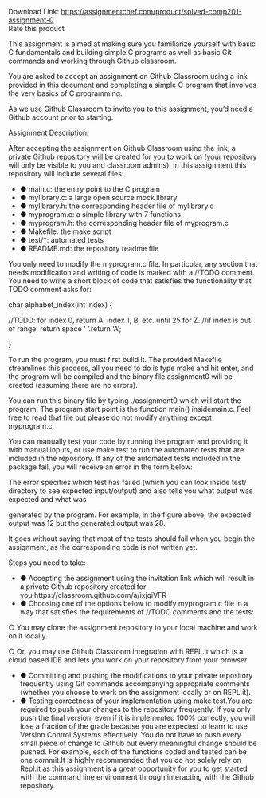 Download Link: https://assignmentchef.com/product/solved-comp201-assignment-0
<br>
<span class="kksr-muted">Rate this product</span>

This assignment is aimed at making sure you familiarize yourself with basic C fundamentals and building simple C programs as well as basic Git commands and working through Github classroom.

You are asked to accept an assignment on Github Classroom using a link provided in this document and completing a simple C program that involves the very basics of C programming.

As we use Github Classroom to invite you to this assignment, you’d need a Github account prior to starting.

Assignment Description:

After accepting the assignment on Github Classroom using the link, a private Github repository will be created for you to work on (your repository will only be visible to you and classroom admins). In this assignment this repository will include several files:

<ul>

 <li>●  main.c: the entry point to the C program</li>

 <li>●  mylibrary.c: a large open source mock library</li>

 <li>●  mylibrary.h: the corresponding header file of mylibrary.c</li>

 <li>●  myprogram.c:​ a simple library with 7 functions</li>

 <li>●  myprogram.h: the corresponding header file of myprogram.c</li>

 <li>●  Makefile: the make script</li>

 <li>●  test/*: automated tests</li>

 <li>●  README.md: the repository readme file</li>

</ul>

You only need to modify the ​myprogram.c file. In particular, any section that needs modification and writing of code is marked with a //TODO comment. You need to write a short block of code that satisfies the functionality that TODO comment asks for:

char​ ​alphabet_index​(​int​ ​index) {

//TODO: for index 0, return A. index 1, B, etc. until 25 for Z. //if index is out of range, return space ‘ ‘.return​ ‘A’​;

}

To run the program, you must first build it. The provided Makefile streamlines this process, all you need to do is type ​make and hit enter, and the program will be compiled and the binary file ​assignment0​ will be created (assuming there are no errors).

You can run this binary file by typing ​./assignment0 which will start the program. The program start point is the function main() inside ​main.c​. Feel free to read that file but please do not modify anything except ​myprogram.c.​

You can manually test your code by running the program and providing it with manual inputs, or use ​make test to run the automated tests that are included in the repository. If any of the automated tests included in the package fail, you will receive an error in the form below:

The error specifies which test has failed (which you can look inside test/ directory to see expected input/output) and also tells you what output was expected and what was

generated by the program. For example, in the figure above, the expected output was 12 but the generated output was 28.

It goes without saying that most of the tests should fail when you begin the assignment, as the corresponding code is not written yet.

Steps you need to take:

<ul>

 <li>●  Accepting the assignment using the invitation link which will result in a private Github repository created for you:https://classroom.github.com/a/ixjqiVFR</li>

 <li>●  Choosing one of the options below to modify ​myprogram.c file in a way that satisfies the requirements of //TODO comments and the tests:</li>

</ul>

○ You may clone the assignment repository to your local machine and work on it locally.

○ Or, you may use Github Classroom integration with REPL.it which is a cloud based IDE and lets you work on your repository from your browser.

<ul>

 <li>●  Committing and pushing the modifications to your private repository frequently using Git commands accompanying appropriate comments (whether you choose to work on the assignment locally or on REPL.it).</li>

 <li>●  Testing correctness of your implementation using ​make test​.You are required to push your changes to the repository frequently. If you only push the final version, even if it is implemented 100% correctly, you will lose a fraction of the grade because you are expected to learn to use Version Control Systems effectively. You do not have to push every small piece of change to Github but every meaningful change should be pushed. For example, each of the functions coded and tested can be one commit.It is highly recommended that you do not solely rely on Repl.it as this assignment is a great opportunity for you to get started with the command line environment through interacting with the Github repository.</li>